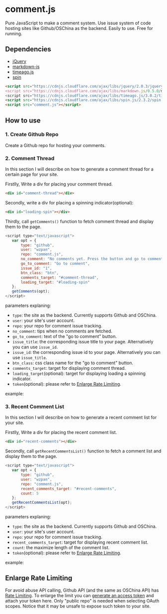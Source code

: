comment.js
===

Pure JavaScript to make a comment system. Use issue system of code hosting sites like Github/OSChina as the backend. Easily to use. Free for running.

## Dependencies

* [jQuery](https://jquery.com/)
* [markdown-js](https://github.com/evilstreak/markdown-js)
* [timeago.js](https://github.com/hustcc/timeago.js)
* [spin](https://github.com/fgnass/spin.js)

``` html
<script src="https://cdnjs.cloudflare.com/ajax/libs/jquery/2.0.3/jquery.js">/script>
<script src="https://cdnjs.cloudflare.com/ajax/libs/markdown.js/0.5.0/markdown.min.js">/script>
<script src="https://cdnjs.cloudflare.com/ajax/libs/timeago.js/3.0.2/timeago.min.js"></script>
<script src="https://cdnjs.cloudflare.com/ajax/libs/spin.js/2.3.2/spin.min.js"></script>
<script src="comment.js"></script>
```

## How to use

### 1. Create Github Repo

Create a Github repo for hosting your comments.

### 2. Comment Thread

In this section I will describe on how to generate a comment thread for a certain page for your site.

Firstlly, Write a div for placing your comment thread.

``` html
<div id="comment-thread"></div>
```

Secondly, write a div for placing a spinning indicator(optional):

``` html
<div id="loading-spin"></div>
```

Thirdly, call `getComments()` function to fetch comment thread and display them to the page.

``` js
<script type="text/javascript">
   var opt = {
       type: "github",
	   user: "wzpan",
	   repo: "comment.js",
	   no_comment: "No comments yet. Press the button and go to comment now!",
	   go_to_comment: "Go to comment",
	   issue_id: "1",
	   btn_class: "btn",
	   comments_target: "#comment-thread",
	   loading_target: "#loading-spin"
   };
   getComments(opt);
</script>
```

parameters explaning:

* `type`: the site as the backend. Currently supports Github and OSChina.
* `user`: your site's user account.
* `repo`: your repo for comment issue tracking.
* `no_comment`: tips when no comments are fetched.
* `go_to_comment`: text of the "go to comment" button.
* `issue_title`: the corresponding issue title to your page. Alternatively you can use `issue_id`. 
* `issue_id`: the corresponding issue id to your page. Alternatively you can use `issue_title`.
* `btn_class`: css class name for the "go to comment" button.
* `comments_target`: target for displaying comment thread. 
* `loading_target`(optional): target for displaying loading a spinning indicator.
* `token`(optional): please refer to [Enlarge Rate Limiting](#enlarge-rate-limiting).

example:

<div id="comment-thread"></div>
<div id="loading-spin"></div>

### 3. Recent Comment List

In this section I will describe on how to generate a recent comment list for your site.

Firstlly, Write a div for placing the recent comment list.

``` html
<div id="recent-comments"></div>
```

Secondly, call `getRecentCommentsList()` function to fetch a comment list and display them to the page.

``` js
<script type="text/javascript">
   var opt = {
       type: "github",
	   user: "wzpan",
	   repo: "comment.js",
	   recent_comments_target: "#recent-comments",
	   count: 5
   };
   getRecentCommentsList(opt);
</script>
```

parameters explaning:

* `type`: the site as the backend. Currently supports Github and OSChina.
* `user`: your site's user account.
* `repo`: your repo for comment issue tracking.
* `recent_comments_target`: target for displaying recent comment list.
* `count`: the maximize length of the comment list.
* `token`(optional): please refer to [Enlarge Rate Limiting](#enlarge-rate-limiting).

example:

<div id="recent-comments"></div>

## Enlarge Rate Limiting

For avoid abuse API calling, Github API (and the same as OSChina API) has [Rate Limiting](https://developer.github.com/v3/#rate-limiting). To enlarge the limit you can [generate an access token](https://github.com/settings/tokens) and attach your token here. Only "public repo"  is needed when selecting OAuth scopes. Notice that it may be unsafe to expose such token to your site.
